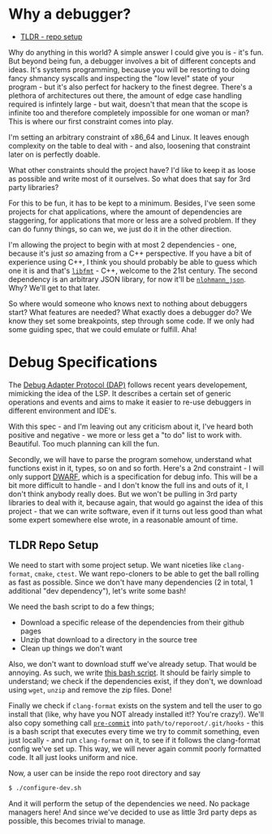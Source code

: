 # Why a debugger?

- [TLDR - repo setup](#tldr)

Why do anything in this world? A simple answer I could give you is - it's fun. But beyond being fun, a debugger involves a bit of different concepts and ideas. It's systems programming, because you will be resorting to doing fancy shmancy syscalls and inspecting the "low level" state of your program - but it's also perfect for hackery to the finest degree. There's a plethora of architectures out there, the amount of edge case handling required is infintely large - but wait, doesn't that mean that the scope is infinite too and therefore completely impossible for one woman or man? This is where our first constraint comes into play.

I'm setting an arbitrary constraint of x86_64 and Linux. It leaves enough complexity on the table to deal with - and also, loosening that constraint later on is perfectly doable.

What other constraints should the project have? I'd like to keep it as loose as possible and write most of it ourselves. So what does that say for 3rd party libraries?

For this to be fun, it has to be kept to a minimum. Besides, I've seen some projects for chat applications, where the amount of dependencies are staggering, for applications that more or less are a solved problem. If they can do funny things, so can we, we just do it in the other direction.

I'm allowing the project to begin with at most 2 dependencies - one, because it's just _so_ amazing from a C++ perspective. If you have a bit of experience using C++, I think you should probably be able to guess which one it is and that's [`libfmt`](https://fmt.dev/latest/index.html) - C++, welcome to the 21st century. The second dependency is an arbitrary JSON library, for now it'll be [`nlohmann_json`](https://json.nlohmann.me/). Why? We'll get to that later.

So where would someone who knows next to nothing about debuggers start? What features are needed? What exactly does a debugger do? We know they set some breakpoints, step through some code. If we only had some guiding spec, that we could emulate or fulfill. Aha!

# Debug Specifications

The [Debug Adapter Protocol (DAP)](https://microsoft.github.io/debug-adapter-protocol/overview) follows recent years developement, mimicking
the idea of the LSP. It describes a certain set of generic operations and events and aims to make it easier to re-use debuggers in different environment and IDE's.

With this spec - and I'm leaving out any criticism about it, I've heard both positive and negative - we more or less get a "to do" list to work with. Beautiful. Too much planning can kill the fun.

Secondly, we will have to parse the program somehow, understand what functions exist in it, types, so on and so forth. Here's a 2nd constraint - I will only support [DWARF](https://dwarfstd.org/), which is a specification for debug info. This will be a bit more difficult to handle - and I don't know the full ins and outs of it, I don't think anybody really does. But we won't be pulling in 3rd party libraries to deal with it, because again, that would go against the idea of this project - that we can write software, even if it turns out less good than what some expert somewhere else wrote, in a reasonable amount of time.

## TLDR Repo Setup

We need to start with some project setup. We want niceties like `clang-format`, `cmake`, `ctest`. We want repo-cloners to be able to get the ball rolling as fast as possible. Since we don't have many dependencies (2 in total, 1 additional "dev dependency"), let's write some bash!

We need the bash script to do a few things;

- Download a specific release of the dependencies from their github pages
- Unzip that download to a directory in the source tree
- Clean up things we don't want

Also, we don't want to download stuff we've already setup. That would be annoying. As such, we write [this bash script](../configure-dev.sh). It should be fairly simple to understand; we check if the dependencies exist, if they don't, we download using `wget`, `unzip` and remove the zip files. Done!

Finally we check if `clang-format` exists on the system and tell the user to go install that (like, why have you NOT already installed it!? You're crazy!). We'll also copy something call [`pre-commit`](../setup/pre-commit) into `path/to/reporoot/.git/hooks` - this is a bash script that executes every time we try to commit something, even just locally - and run `clang-format` on it, to see if it follows the clang-format config we've set up. This way, we will never again commit poorly formatted code. It all just looks uniform and nice.

Now, a user can be inside the repo root directory and say

```bash
$ ./configure-dev.sh
```

And it will perform the setup of the dependencies we need. No package managers here! And since we've decided to use as little 3rd party deps as possible, this becomes trivial to manage.
